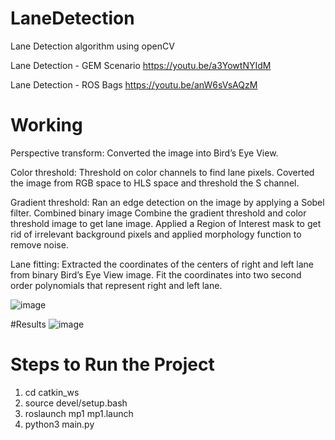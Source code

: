 # LaneDetection
Lane Detection algorithm using openCV

Lane Detection - GEM Scenario
https://youtu.be/a3YowtNYIdM

Lane Detection - ROS Bags
https://youtu.be/anW6sVsAQzM

# Working
Perspective transform: Converted the image into Bird’s Eye View.

Color threshold: Threshold on color channels to find lane pixels. Coverted the
image from RGB space to HLS space and threshold the S channel.

Gradient threshold: Ran an edge detection on the image by applying a Sobel filter.
Combined binary image Combine the gradient threshold and color threshold image to get lane image.
Applied a Region of Interest mask to get rid of irrelevant background pixels and applied morphology function to remove noise.

Lane fitting: Extracted the coordinates of the centers of right and left lane from binary Bird’s Eye View image.
Fit the coordinates into two second order polynomials that represent right and left lane.

![image](https://user-images.githubusercontent.com/64373075/177688522-94b7586f-cd2a-4147-a9d3-856d61c2ae2c.png)

#Results
![image](https://user-images.githubusercontent.com/64373075/177693655-d9f2e6d9-3f68-4150-a14f-2337e5480fd0.png)


# Steps to Run the Project
1. cd catkin_ws
2. source devel/setup.bash
3. roslaunch mp1 mp1.launch
4. python3 main.py
